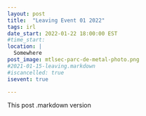 ```yaml
---
layout: post
title:  "Leaving Event 01 2022"
tags: irl
date_start: 2022-01-22 18:00:00 EST
#time_start:
location: |
  Somewhere
post_image: mtlsec-parc-de-metal-photo.png
#2021-01-15-leaving.markdown
#iscancelled: true
isevent: true

---
```

This post
.markdown version
